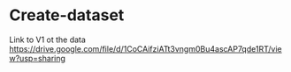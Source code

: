 # Create-dataset

Link to V1 ot the data
https://drive.google.com/file/d/1CoCAifziATt3vngm0Bu4ascAP7qde1RT/view?usp=sharing
